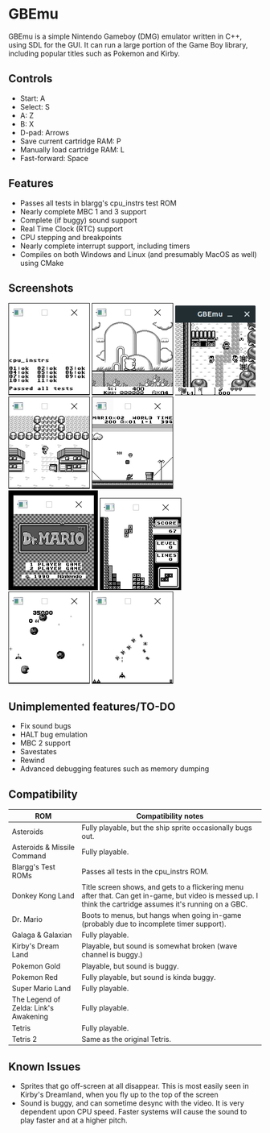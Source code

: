 # GBEmu

GBEmu is a simple Nintendo Gameboy (DMG) emulator written in C++, using SDL for the GUI. It can run a large portion of the Game Boy library, including popular titles such as Pokemon and Kirby.


## Controls
 - Start: A
 - Select: S
 - A: Z
 - B: X
 - D-pad: Arrows
 - Save current cartridge RAM: P
 - Manually load cartridge RAM: L
 - Fast-forward: Space

## Features
 - Passes all tests in blargg's cpu_instrs test ROM
 - Nearly complete MBC 1 and 3 support
 - Complete (if buggy) sound support
 - Real Time Clock (RTC) support
 - CPU stepping and breakpoints
 - Nearly complete interrupt support, including timers
 - Compiles on both Windows and Linux (and presumably MacOS as well) using CMake

## Screenshots

![Blargg's test ROM](screenshots/blarggs.png)
![Kirby](screenshots/kirby.png)
![Zelda](screenshots/zelda.png)
![Pokemon](screenshots/pkmn.png)
![Super Mario Land](screenshots/sml.png)
![Dr. Mario](screenshots/drMario.png)
![Tetris](screenshots/tetris.png)
![Asteroids](screenshots/asteroids.png)
![Galaga](screenshots/galaga.png)

## Unimplemented features/TO-DO
  - Fix sound bugs
  - HALT bug emulation
  - MBC 2 support
  - Savestates
  - Rewind
  - Advanced debugging features such as memory dumping 


## Compatibility
| ROM                         | Compatibility notes                                                                                                                                                                                   |
|-----------------------------|-------------------------------------------------------------------------------------------------------------------------------------------------------------------------------------------------------|
| Asteroids                   | Fully playable, but the ship sprite occasionally bugs out.                                                                                                                     |
| Asteroids & Missile Command | Fully playable. 
| Blargg's Test ROMs          | Passes all tests in the cpu_instrs ROM.
| Donkey Kong Land            | Title screen shows, and gets to a flickering menu after that. Can get in-game, but video is messed up. I think the cartridge assumes it's running on a GBC.                                                                                                             |
| Dr. Mario                   | Boots to menus, but hangs when going in-game (probably due to incomplete timer support).                                                                                                              |
| Galaga & Galaxian           | Fully playable.                                                                                                                                                                                     |
| Kirby's Dream Land          | Playable, but sound is somewhat broken (wave channel is buggy.)			 |
| Pokemon Gold				  | Playable, but sound is buggy.  |
| Pokemon Red				  | Fully playable, but sound is kinda buggy. |
| Super Mario Land            | Fully playable.			 |
| The Legend of Zelda: Link's Awakening| Fully playable. |
| Tetris                      | Fully playable.                                                                                                                                    |
| Tetris 2                    | Same as the original Tetris.                                                                                                                                                                            |
 ## Known Issues
  - Sprites that go off-screen at all disappear. This is most easily seen in Kirby's Dreamland, when you fly up to the top of the screen
  - Sound is buggy, and can sometime desync with the video. It is very dependent upon CPU speed. Faster systems will cause the sound to play faster and at a higher pitch. 
